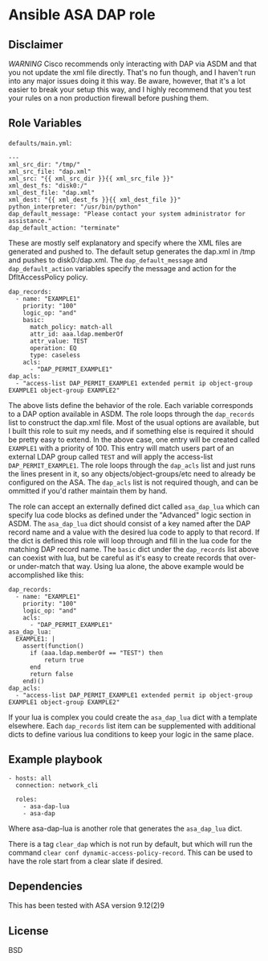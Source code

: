 Ansible ASA DAP role 
=========

Disclaimer
------------
*WARNING* Cisco recommends only interacting with DAP via ASDM and that you not update the xml file directly. That's no fun though, and I haven't run into any major issues doing it this way. Be aware, however, that it's a lot easier to break your setup this way, and I highly recommend that you test your rules on a non production firewall before pushing them.

Role Variables
--------------

`defaults/main.yml`:

```
---
xml_src_dir: "/tmp/"
xml_src_file: "dap.xml"
xml_src: "{{ xml_src_dir }}{{ xml_src_file }}"
xml_dest_fs: "disk0:/"
xml_dest_file: "dap.xml"
xml_dest: "{{ xml_dest_fs }}{{ xml_dest_file }}"
python_interpreter: "/usr/bin/python"
dap_default_message: "Please contact your system administrator for assistance."
dap_default_action: "terminate"
```

These are mostly self explanatory and specify where the XML files are generated and pushed to. The default setup generates the dap.xml in /tmp and pushes to disk0:/dap.xml. The `dap_default_message` and `dap_default_action` variables specify the message and action for the DfltAccessPolicy policy.

```
dap_records:
  - name: "EXAMPLE1"
    priority: "100"
    logic_op: "and"
    basic:
      match_policy: match-all
      attr_id: aaa.ldap.memberOf
      attr_value: TEST
      operation: EQ
      type: caseless
    acls:
      - "DAP_PERMIT_EXAMPLE1"
dap_acls:
  - "access-list DAP_PERMIT_EXAMPLE1 extended permit ip object-group EXAMPLE1 object-group EXAMPLE2"
```

The above lists define the behavior of the role. Each variable corresponds to a DAP option available in ASDM. The role loops through the `dap_records` list to construct the dap.xml file. Most of the usual options are available, but I built this role to suit my needs, and if something else is required it should be pretty easy to extend. In the above case, one entry will be created called `EXAMPLE1` with a priority of 100. This entry will match users part of an external LDAP group called `TEST` and will apply the access-list `DAP_PERMIT_EXAMPLE1`. The role loops through the `dap_acls` list and just runs the lines present in it, so any objects/object-groups/etc need to already be configured on the ASA. The `dap_acls` list is not required though, and can be ommitted if you'd rather maintain them by hand.

The role can accept an externally defined dict called `asa_dap_lua` which can specify lua code blocks as defined under the "Advanced" logic section in ASDM. The `asa_dap_lua` dict should consist of a key named after the DAP record name and a value with the desired lua code to apply to that record. If the dict is defined this role will loop through and fill in the lua code for the matching DAP record name. The `basic` dict under the `dap_records` list above can coexist with lua, but be careful as it's easy to create records that over- or under-match that way. Using lua alone, the above example would be accomplished like this:

```
dap_records:
  - name: "EXAMPLE1"
    priority: "100"
    logic_op: "and"
    acls:
      - "DAP_PERMIT_EXAMPLE1"
asa_dap_lua:
  EXAMPLE1: |
    assert(function()
      if (aaa.ldap.memberOf == "TEST") then
          return true
      end
      return false
    end)()
dap_acls:
  - "access-list DAP_PERMIT_EXAMPLE1 extended permit ip object-group EXAMPLE1 object-group EXAMPLE2"
```

If your lua is complex you could create the `asa_dap_lua` dict with a template elsewhere. Each `dap_records` list item can be supplemented with additional dicts to define various lua conditions to keep your logic in the same place.  

Example playbook
----------------

```
- hosts: all 
  connection: network_cli

  roles:
    - asa-dap-lua
    - asa-dap
```

Where asa-dap-lua is another role that generates the `asa_dap_lua` dict. 

There is a tag `clear_dap` which is not run by default, but which will run the command `clear conf dynamic-access-policy-record`. This can be used to have the role start from a clear slate if desired.

Dependencies
------------

This has been tested with ASA version 9.12(2)9

License
-------

BSD
